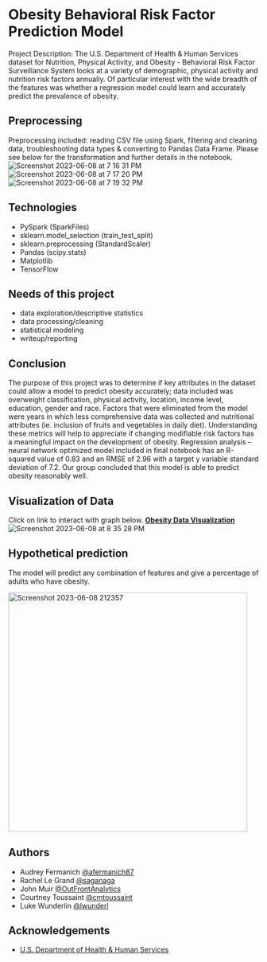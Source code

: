 # Obesity Behavioral Risk Factor Prediction Model 

Project Description: The U.S. Department of Health & Human Services dataset for Nutrition, Physical Activity, and Obesity - Behavioral Risk Factor Surveillance System looks at a variety of demographic, physical activity and nutrition risk factors annually.  Of particular interest with the wide breadth of the features was whether a regression model could learn and accurately predict the prevalence of obesity.

## Preprocessing
Preprocessing included: reading CSV file using Spark, filtering and cleaning data, troubleshooting data types & converting to Pandas Data Frame.  Please see below for the transformation and further details in the notebook. 
![Screenshot 2023-06-08 at 7 16 31 PM](https://github.com/saganaga/Obesity-Prediction-Model/assets/119809729/d06cdb49-5f9d-4332-b705-af2b1be94580)
![Screenshot 2023-06-08 at 7 17 20 PM](https://github.com/saganaga/Obesity-Prediction-Model/assets/119809729/b9e96a27-4ba3-4e97-aa14-2dd4a5585856)
![Screenshot 2023-06-08 at 7 19 32 PM](https://github.com/saganaga/Obesity-Prediction-Model/assets/119809729/14322fc2-3ea7-4af0-8322-09c948e5f73c)

## Technologies
-	PySpark (SparkFiles)
-	sklearn.model_selection (train_test_split)
-	sklearn.preprocessing (StandardScaler) 
-	Pandas (scipy.stats) 
-	Matplotlib
-	TensorFlow

## Needs of this project
- data exploration/descriptive statistics
- data processing/cleaning
- statistical modeling
- writeup/reporting

## Conclusion
The purpose of this project was to determine if key attributes in the dataset could allow a model to predict obesity accurately; data included was overweight classification, physical activity, location, income level, education, gender and race.  Factors that were eliminated from the model were years in which less comprehensive data was collected and nutritional attributes (ie. inclusion of fruits and vegetables in daily diet).  Understanding these metrics will help to appreciate if changing modifiable risk factors has a meaningful impact on the development of obesity.
Regression analysis – neural network optimized model included in final notebook has an R-squared value of 0.83 and an RMSE of 2.96 with a target y variable standard deviation of 7.2.  Our group concluded that this model is able to predict obesity reasonably well.   

## Visualization of Data
Click on link to interact with graph below.
<strong><a href="https://saganaga.github.io/Obesity-Prediction-Model/" target="_blank">Obesity Data Visualization</a></strong>
![Screenshot 2023-06-08 at 8 35 28 PM](https://github.com/saganaga/Obesity-Prediction-Model/assets/119809729/59e43a49-8cb8-4bb3-ac11-b53b3c66d4f1)

## Hypothetical prediction 
The model will predict any combination of features and give a percentage of adults who have obesity. 

<img width="481" alt="Screenshot 2023-06-08 212357" src="https://github.com/saganaga/Obesity-Prediction-Model/assets/120151717/129b3e7a-fff4-4fc6-bbf6-b5bb0d91ed99">


## Authors
- Audrey Fermanich [@afermanich87](https://www.github.com/afermanich87)
- Rachel Le Grand [@saganaga](https://github.com/saganaga)
- John Muir [@OutFrontAnalytics](https://github.com/OutFrontAnalytics)
- Courtney Toussaint [@cmtoussaint](https://github.com/cmtoussaint)
- Luke Wunderlin [@lwunderl](https://github.com/lwunderl)

## Acknowledgements

 - [U.S. Department of Health & Human Services](https://catalog.data.gov/dataset/nutrition-physical-activity-and-obesity-behavioral-risk-factor-surveillance-system)
